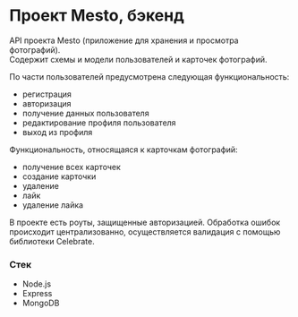 # Проект Mesto, бэкенд

API проекта Mesto (приложение для хранения и просмотра фотографий).  
Содержит схемы и модели пользователей и карточек фотографий.  
  
По части пользователей предусмотрена следующая функциональность:
* регистрация
* авторизация
* получение данных пользователя
* редактирование профиля пользователя
* выход из профиля
  
Функциональность, относящаяся к карточкам фотографий:
* получение всех карточек
* создание карточки
* удаление
* лайк
* удаление лайка
  
В проекте есть роуты, защищенные авторизацией. Обработка ошибок происходит централизованно, осуществляется валидация с помощью библиотеки Celebrate.  


### Стек

* Node.js
* Express
* MongoDB
